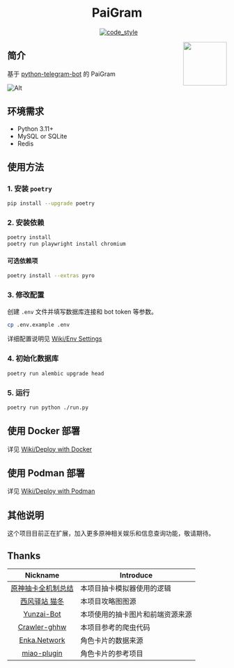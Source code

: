 <h1 align="center">PaiGram</h1>

<div align="center"><img src="https://img.shields.io/badge/python-3.11%2B-blue" alt="">
<img src="https://img.shields.io/badge/works%20on-my%20machine-brightgreen" alt="">
<img src="https://img.shields.io/badge/status-%E5%92%95%E5%92%95%E5%92%95-blue" alt="">
<a href="https://black.readthedocs.io/en/stable/index.html"><img src="https://img.shields.io/badge/code%20style-black-000000.svg" alt="code_style" /></a>
<a href="https://www.codacy.com/gh/PaiGramTeam/PaiGram/dashboard?utm_source=github.com&amp;utm_medium=referral&amp;utm_content=PaiGramTeam/PaiGram&amp;utm_campaign=Badge_Grade"><img src="https://app.codacy.com/project/badge/Grade/ac5844e2b0d14a3e8aa16b9b1b099ce0" alt=""/></a>
</div>

<p>
<img src="https://user-images.githubusercontent.com/70872201/190447002-119a8819-b111-4a96-a0b3-701c5e256137.png" align="right" width="100px" alt="">
<h2 align="left">简介</h2>

基于 [python-telegram-bot](https://github.com/python-telegram-bot/python-telegram-bot) 的 PaiGram


![Alt](https://repobeats.axiom.co/api/embed/f73c1121006cb86196f83da2170242b7a97f8be0.svg "Repobeats analytics image")

## 环境需求

- Python 3.11+
- MySQL or SQLite
- Redis

## 使用方法

### 1. 安装 `poetry`

```bash
pip install --upgrade poetry
```

### 2. 安装依赖

```bash
poetry install
poetry run playwright install chromium
```

#### 可选依赖项

```bash
poetry install --extras pyro
```

### 3. 修改配置

创建 `.env` 文件并填写数据库连接和 bot token 等参数。

```bash
cp .env.example .env
```

详细配置说明见 [Wiki/Env Settings](https://github.com/PaiGramTeam/PaiGram/wiki/Env-Settings)

### 4. 初始化数据库

```bash
poetry run alembic upgrade head
```

### 5. 运行

```bash
poetry run python ./run.py
```

## 使用 Docker 部署

详见 [Wiki/Deploy with Docker](https://github.com/PaiGramTeam/PaiGram/wiki/Deploy-with-Docker)

## 使用 Podman 部署

详见 [Wiki/Deploy with Podman](https://github.com/PaiGramTeam/PaiGram/wiki/Deploy-with-Podman)

## 其他说明

这个项目目前正在扩展，加入更多原神相关娱乐和信息查询功能，敬请期待。

## Thanks

|                                   Nickname                                    | Introduce                        |
| :---------------------------------------------------------------------------: | -------------------------------- |
|        [原神抽卡全机制总结](https://www.bilibili.com/read/cv10468091)         | 本项目抽卡模拟器使用的逻辑       |
| [西风驿站 猫冬](https://bbs.mihoyo.com/ys/accountCenter/postList?id=74019947) | 本项目攻略图图源                 |
|              [Yunzai-Bot](https://github.com/Le-niao/Yunzai-Bot)              | 本项使用的抽卡图片和前端资源来源 |
|          [Crawler-ghhw](https://github.com/DGP-Studio/Crawler-ghhw)           | 本项目参考的爬虫代码             |
|                     [Enka.Network](https://enka.network)                      | 角色卡片的数据来源               |
|         [miao-plugin](https://github.com/yoimiya-kokomi/miao-plugin)          | 角色卡片的参考项目               |
